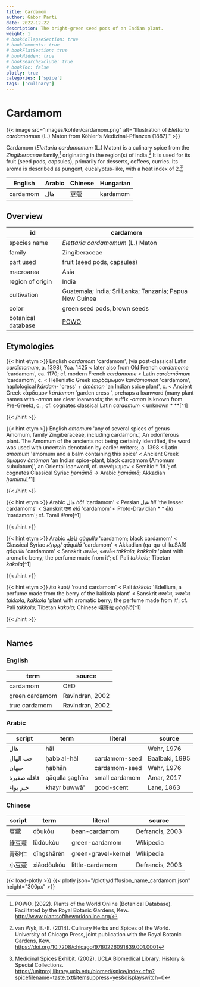 ```yaml
---
title: Cardamom
author: Gábor Parti
date: 2022-12-22
description: The bright-green seed pods of an Indian plant.
weight: 1
# bookCollapseSection: true
# bookComments: true
# bookFlatSection: true
# bookHidden: true
# bookSearchExclude: true
# bookToc: false
plotly: true
categories: ['spice']
tags: ['culinary']
---
```


# Cardamom

{{< image src="images/kohler/cardamom.png" alt="Illustration of *Elettaria cardamomum* (L.) Maton from Köhler's Medizinal-Pflanzen (1887)." >}}

Cardamom (*Elettaria cardamomum* (L.) Maton) is a culinary spice from the *Zingiberaceae* family,[^powo] originating in the region(s) of India.[^van_wyk_culinary_2014] It is used for its fruit (seed pods, capsules), primarily for desserts, coffees, curries. Its aroma is described as pungent, eucalyptus-like, with a heat index of 2.[^ucla_medicinal_2002]

| English|Arabic|Chinese|Hungarian|
|--------|------|-------|---------|
|cardamom|  هال |   豆蔻  | kardamom|

## Overview

|        id        |                        cardamom                       |
|------------------|-------------------------------------------------------|
|   species name   |           *Elettaria cardamomum* (L.) Maton           |
|      family      |                     Zingiberaceae                     |
|     part used    |              fruit (seed pods, capsules)              |
|     macroarea    |                          Asia                         |
| region of origin |                         India                         |
|    cultivation   |Guatemala; India; Sri Lanka; Tanzania; Papua New Guinea|
|       color      |              green seed pods, brown seeds             |
|botanical database|  [POWO](https://powo.science.kew.org/taxon/796556-1)  |

## Etymologies

{{< hint etym >}}
English *cardamom* 'cardamom', (via post-classical Latin *cardimomum*, a. 1398), ?ca. 1425 < later also from Old French *cardemome* 'cardamom', ca. 1170; cf. modern French *cardamome* < Latin *cardamōmum* 'cardamom', c. < Hellenistic Greek καρδάμωμον *kardámōmon* 'cardamom', haplological *kárdam-* 'cress' + *ámōmon* 'an Indian spice plant', c. < Ancient Greek κάρδαμον *kárdamon* 'garden cress ', prehaps a loanword (many plant names with *-amon* are clear loanwords; the suffIx *-amon* is known from Pre-Greek), c. ; cf. cognates classical Latin *cardamum* < unknown * **[^1]

{{< /hint >}}

{{< hint etym >}}
English *amomum* 'any of several spices of genus Amomum, family Zingiberaceae, including cardamom.', An odoriferous plant. The Amomum of the ancients not being certainly identified, the word was used with uncertain denotation by earlier writers;, a. 1398 < Latin *amomum* 'amomum and a balm containing this spice' < Ancient Greek ἄμωμον *ámōmon* 'an Indian spice-plant, black cardamom (Amomum subulatum)', an Oriental loanword, cf. κιννάμωμον < Semitic * 'id.'; cf. cognates Classical Syriac *ḥəmāmā* → Arabic *ḥamāmā*; Akkadian *ḫamīmu*[^1]

{{< /hint >}}

{{< hint etym >}}
Arabic هال *hāl* 'cardamom' < Persian هیل *hil* 'the lesser cardamoms' < Sanskrit एला *elā* 'cardamom' < Proto-Dravidian * * *ēla* 'cardamom'; cf. Tamil *ēlam*[^1]

{{< /hint >}}

{{< hint etym >}}
Arabic قاقلة *qāqulla* 'cardamom; black cardamom' < Classical Syriac קָקוּלָא/ *qāqullā* 'cardamom' < Akkadian (qa-qu-ul-lu.SAR) *qāqullu* 'cardamom' < Sanskrit तक्कोल, कक्कोल *takkola, kakkola* 'plant with aromatic berry; the perfume made from it'; cf. Pali *takkola*; Tibetan *kakola*[^1]

{{< /hint >}}

{{< hint etym >}}
/tɑ kuət/ 'round cardamom' < Pali *takkola* 'Bdellium, a perfume made from the berry of the kakkola plant' < Sanskrit तक्कोल, कक्कोल *takkola, kakkola* 'plant with aromatic berry; the perfume made from it'; cf. Pali *takkola*; Tibetan *kakola*; Chinese 嘎哥拉 *gágēlā*[^1]

{{< /hint >}}

***

## Names

### English

|     term     |     source    |
|--------------|---------------|
|   cardamom   |      OED      |
|green cardamom|Ravindran, 2002|
| true cardamom|Ravindran, 2002|

### Arabic

|   script  |      term     |    literal   |    source    |
|-----------|---------------|--------------|--------------|
|    هال    |      hāl      |              |  Wehr, 1976  |
|  حب الهال |  ḥabb al-hāl  | cardamom-seed|Baalbaki, 1995|
|   حبهان   |     ḥabhān    | cardamom-seed|  Wehr, 1976  |
|قاقلة صغيرة|qāqulla ṣaghīra|small cardamom|  Amar, 2017  |
|  خير بواء |  khayr buwwā' |  good-scent  |  Lane, 1863  |

### Chinese

|script|    term   |      literal      |     source    |
|------|-----------|-------------------|---------------|
|  豆蔻  |   dòukòu  |   bean-cardamom   |Defrancis, 2003|
|  綠豆蔻 |  lǜdòukòu |   green-cardamom  |   Wikipedia   |
|  青砂仁 |qīngshā​rén|green-gravel-kernel|   Wikipedia   |
|  小豆蔻 | xiǎodòukòu|  little-cardamom  |Defrancis, 2003|

{{< load-plotly >}}
{{< plotly json="/plotly/diffusion_name_cardamom.json" height="300px" >}}

[^powo]: POWO. (2022). Plants of the World Online (Botanical Database). Facilitated by the Royal Botanic Gardens, Kew. http://www.plantsoftheworldonline.org/
[^van_wyk_culinary_2014]: van Wyk, B.-E. (2014). Culinary Herbs and Spices of the World. University of Chicago Press, joint publication with the Royal Botanic Gardens, Kew. https://doi.org/10.7208/chicago/9780226091839.001.0001
[^ucla_medicinal_2002]: Medicinal Spices Exhibit. (2002). UCLA Biomedical Library: History & Special Collections. https://unitproj.library.ucla.edu/biomed/spice/index.cfm?spicefilename=taste.txt&itemsuppress=yes&displayswitch=0

